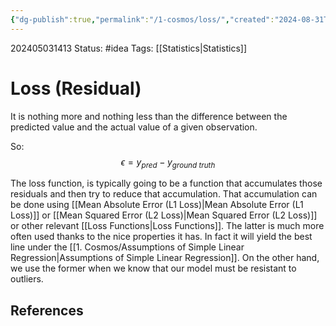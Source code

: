 ```yaml
---
{"dg-publish":true,"permalink":"/1-cosmos/loss/","created":"2024-08-31T23:47:14.145-04:00","updated":"2024-12-13T08:00:00.204-05:00"}
---
```


202405031413
Status: #idea
Tags: [[Statistics\|Statistics]]
# Loss (Residual)

It is nothing more and nothing less than the difference between the predicted value and the actual value of a given observation.

So:
$$
\epsilon = y_{pred}-y_{ground ~truth}
$$

The loss function, is typically going to be a function that accumulates those residuals and then try to reduce that accumulation. That accumulation can be done using [[Mean Absolute Error (L1 Loss)\|Mean Absolute Error (L1 Loss)]] or [[Mean Squared Error (L2 Loss)\|Mean Squared Error (L2 Loss)]] or other relevant [[Loss Functions\|Loss Functions]]. The latter is much more often used thanks to the nice properties it has. In fact it will yield the best line under the [[1. Cosmos/Assumptions of Simple Linear Regression\|Assumptions of Simple Linear Regression]]. On the other hand, we use the former when we know that our model must be resistant to outliers.



## References
